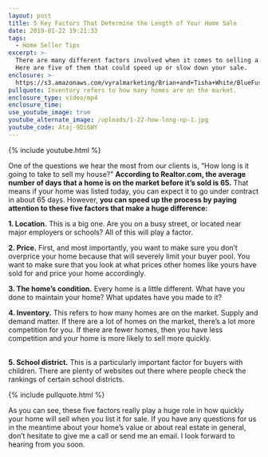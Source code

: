 ```yaml
---
layout: post
title: 5 Key Factors That Determine the Length of Your Home Sale
date: 2019-01-22 19:21:33
tags:
  - Home Seller Tips
excerpt: >-
  There are many different factors involved when it comes to selling a home.
  Here are five of them that could speed up or slow down your sale.
enclosure: >-
  https://s3.amazonaws.com/vyralmarketing/Brian+and+Tisha+White/BlueFuse-+How+Long+Will+it+Take+to+Sell+Your+Home_.mp4
pullquote: Inventory refers to how many homes are on the market.
enclosure_type: video/mp4
enclosure_time:
use_youtube_image: true
youtube_alternate_image: /uploads/1-22-how-long-np-1.jpg
youtube_code: Ataj-9Di6WY
---
```


{% include youtube.html %}

One of the questions we hear the most from our clients is, “How long is it going to take to sell my house?” **According to Realtor.com, the average number of days that a home is on the market before it’s sold is 65.** That means if your home was listed today, you can expect it to go under contract in about 65 days. However, **you can speed up the process by paying attention to these five factors that make a huge difference:**

**1. Location.** This is a big one. Are you on a busy street, or located near major employers or schools? All of this will play a factor.

**2. Price.** First, and most importantly, you want to make sure you don’t overprice your home because that will severely limit your buyer pool. You want to make sure that you look at what prices other homes like yours have sold for and price your home accordingly.

**3. The home’s condition.** Every home is a little different. What have you done to maintain your home? What updates have you made to it?

**4. Inventory.** This refers to how many homes are on the market. Supply and demand matter. If there are a lot of homes on the market, there’s a lot more competition for you. If there are fewer homes, then you have less competition and your home is more likely to sell more quickly.

<br>**5. School district.** This is a particularly important factor for buyers with children. There are plenty of websites out there where people check the rankings of certain school districts.

{% include pullquote.html %}

As you can see, these five factors really play a huge role in how quickly your home will sell when you list it for sale. If you have any questions for us in the meantime about your home’s value or about real estate in general, don’t hesitate to give me a call or send me an email. I look forward to hearing from you soon.